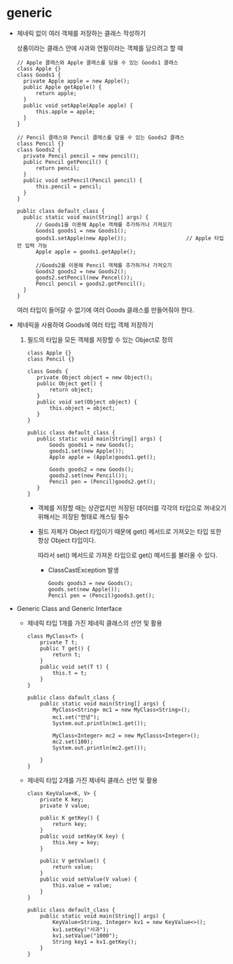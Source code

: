 # generic

- 제네릭 없이 여러 객체를 저장하는 클래스 작성하기

  상품이라는 클래스 안에 사과와 연필이라는 객체를 담으려고 할 때

  ```
  // Apple 클래스와 Apple 클래스를 담을 수 있는 Goods1 클래스
  class Apple {}
  class Goods1 {
  	private Apple apple = new Apple();
  	public Apple getApple() {
  		return apple;
  	}
  	public void setApple(Apple apple) {
  		this.apple = apple;
  	}
  }
  
  // Pencil 클래스와 Pencil 클래스를 담을 수 있는 Goods2 클래스
  class Pencil {}
  class Goods2 {
  	private Pencil pencil = new pencil();
  	public Pencil getPencil() {
  		return pencil;
  	}
  	public void setPencil(Pencil pencil) {
  		this.pencil = pencil;
  	}
  }
  
  public class default_class {
  	public static void main(String[] args) {
  		// Goods1을 이용해 Apple 객체를 추가하거나 가져오기
  		Goods1 goods1 = new Goods1();
  		goods1.setApple(new Apple());					// Apple 타입만 입력 가능
  		Apple apple = goods1.getApple();
  		
  		//Goods2를 이용해 Pencil 객체를 추가하거나 가져오기
  		Goods2 goods2 = new Goods2();
  		goods2.setPencil(new Pencel());
  		Pencil pencil = goods2.getPencil();
  	}
  }
  ```

  여러 타입이 들어갈 수 없기에 여러 Goods 클래스를 만들어줘야 한다.

- 제네릭을 사용하여 Goods에 여러 타입 객체 저장하기

  1. 필드의 타입을 모든 객체를 저장할 수 있는 Object로 정의

     ```
     class Apple {}
     class Pencil {}
     
     class Goods {
     	private Object object = new Object();
     	public Object get() {
     		return object;
     	}
     	public void set(Object object) {
     		this.object = object;
     	}
     }
     
     public class default_class {
     	public static void main(String[] args) {
     		Goods goods1 = new Goods();
     		goods1.set(new Apple());
     		Apple apple = (Apple)goods1.get();
     		
     		Goods goods2 = new Goods();
     		goods2.set(new Pencil());
     		Pencil pen = (Pencil)goods2.get();
     	}
     }
     ```

     - 객체를 저장할 때는 상관없지만 저장된 데이터를 각각의 타입으로 꺼내오기 위해서는 저장된 형태로 캐스팅 필수

     - 필드 자체가 Object 타입이기 때문에 get() 메서드로 가져오는 타입 또한 항상 Object 타입이다.

       따라서 set() 메서드로 가져온 타입으로 get() 메서드를 불러올 수 있다.

       - ClassCastException 발생

         ```
         Goods goods3 = new Goods();
         goods.set(new Apple());
         Pencil pen = (Pencil)goods3.get();
         ```

- Generic Class and Generic Interface

  - 제네릭 타입 1개를 가진 제네릭 클래스의 선언 및 활용

    ```
    class MyClass<T> {
    	private T t;
    	public T get() {
    		return t;
    	}
    	public void set(T t) {
    		this.t = t;
    	}
    }
    
    public class dafault_class {
    	public static void main(String[] args) {
    		MyClass<String> mc1 = new MyClass<String>();
    		mc1.set("안녕");
    		System.out.println(mc1.get());
    		
    		MyClass<Integer> mc2 = new MyClasss<Integer>();
    		mc2.set(100);
    		System.out.println(mc2.get());
    		
    	}
    }
    ```

  - 제네릭 타입 2개를 가진 제네릭 클래스 선언 및 활용

    ```
    class KeyValue<K, V> {
    	private K key;
    	private V value;
    	
    	public K getKey() {
    		return key;
    	}
    	public void setKey(K key) {
    		this.key = key;
    	}
    	
    	public V getValue() {
    		return value;
    	}
    	public void setValue(V value) {
    		this.value = value;
    	}
    }
    
    public class default_class {
    	public static void main(String[] args) {
    		KeyValue<String, Integer> kv1 = new KeyValue<>();
    		kv1.setKey("사과");
    		kv1.setValue("1000");
    		String key1 = kv1.getKey();
    	}
    }
    ```

    

  

